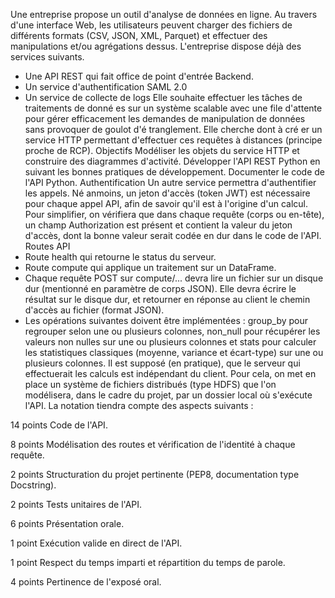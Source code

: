 Une entreprise propose un outil d'analyse de données en ligne. Au travers d'une interface Web, les
utilisateurs peuvent charger des fichiers de différents formats (CSV, JSON, XML, Parquet) et effectuer des
manipulations et/ou agrégations dessus.
L'entreprise dispose déjà des services suivants.
- Une API REST qui fait office de point d'entrée Backend.
- Un service d'authentification SAML 2.0
- Un service de collecte de logs
Elle souhaite effectuer les tâches de traitements de donné es sur un système scalable avec une file
d'attente pour gérer efficacement les demandes de manipulation de données sans provoquer de goulot
d'é tranglement. Elle cherche dont à cré er un service HTTP permettant d'effectuer ces requêtes à
distances (principe proche de RCP).
Objectifs
Modéliser les objets du service HTTP et construire des diagrammes d'activité.
Développer l'API REST Python en suivant les bonnes pratiques de développement.
Documenter le code de l'API Python.
Authentification
Un autre service permettra d'authentifier les appels. Né anmoins, un jeton d'accès (token JWT) est
nécessaire pour chaque appel API, afin de savoir qu'il est à l'origine d'un calcul.
Pour simplifier, on vérifiera que dans chaque requête (corps ou en-tête), un champ Authorization est
présent et contient la valeur du jeton d'accès, dont la bonne valeur serait codée en dur dans le code de
l'API.
Routes API
- Route health qui retourne le status du serveur.
- Route compute qui applique un traitement sur un DataFrame.
- Chaque requête POST sur compute/... devra lire un fichier sur un disque dur (mentionné en paramètre
de corps JSON). Elle devra écrire le résultat sur le disque dur, et retourner en réponse au client le chemin
d'accès au fichier (format JSON).
- Les opérations suivantes doivent être implémentées : group_by pour regrouper selon une ou plusieurs
colonnes, non_null pour récupérer les valeurs non nulles sur une ou plusieurs colonnes et stats pour
calculer les statistiques classiques (moyenne, variance et écart-type) sur une ou plusieurs colonnes.
Il est supposé (en pratique), que le serveur qui effectuerait les calculs est indépendant du client. Pour
cela, on met en place un système de fichiers distribués (type HDFS) que l'on modélisera, dans le cadre du
projet, par un dossier local où s'exécute l'API.
La notation tiendra compte des aspects suivants :

14 points Code de l'API.

8 points Modélisation des routes et vérification de l'identité à chaque requête.

2 points Structuration du projet pertinente (PEP8, documentation type Docstring).

2 points Tests unitaires de l'API.

6 points Présentation orale.

1 point Exécution valide en direct de l'API.

1 point Respect du temps imparti et répartition du temps de parole.

4 points Pertinence de l'exposé oral.